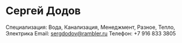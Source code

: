 # Сергей Додов

Специализация: Вода, Канализация, Менеджмент, Разное, Тепло, Электрика
Email: sergdodov@rambler.ru
Телефон: +7 916 833 3805